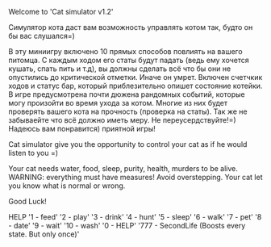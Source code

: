 Welcome to 'Cat simulator v1.2'

Симулятор кота даст вам возможность управлять котом так, будто он бы вас слушался=)

В эту миниигру включено 10 прямых способов повлиять на вашего питомца. С каждым ходом его статы будут падать (ведь ему хочется кушать, спать пить и т.д), вы должны сделать всё что бы они не опустились до критической отметки. Иначе он умрет. Включен счетчкик ходов и статус бар, который приблезительно опишет состояние котейки. В игре предусмотрена почти дюжена рандомных событий, которые могу произойти во время ухода за котом. Многие из них будет проверять вашего кота на прочность (проверка на статы). Так же не забываейте что всё должно иметь меру. Не переусердствуйте!=) Надеюсь вам понравится) приятной игры!

Cat simulator give you the opportunity to control your cat as if he would listen to you =)

Your cat needs water, food, sleep, purity, health, murders to be alive. WARNING: everything must have measures! Avoid overstepping. Your cat let you know what is normal or wrong.

Good Luck!

HELP
'1 - feed' 
'2 - play' 
'3 - drink' 
'4 - hunt' 
'5 - sleep' 
'6 - walk' 
'7 - pet' 
'8 - date' 
'9 - wait' 
'10 - wash' 
'0 - HELP' 
'777 - SecondLife (Boosts every state. But only once)'
